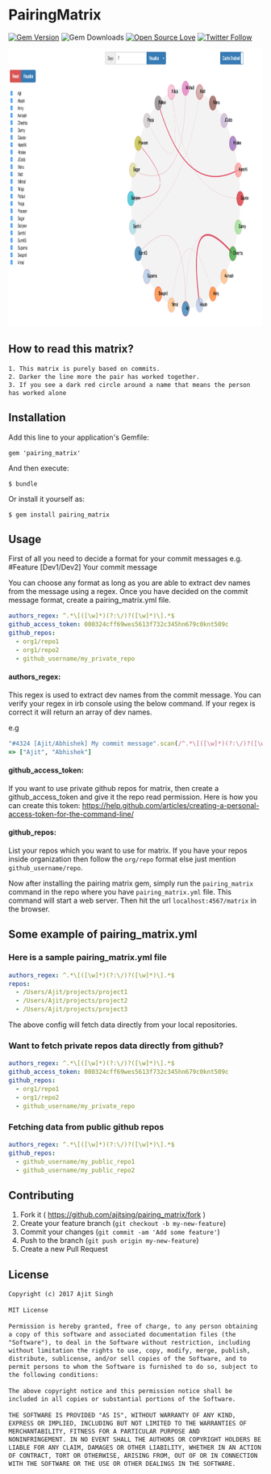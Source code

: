 # PairingMatrix

[![Gem Version](https://badge.fury.io/rb/pairing_matrix.svg)](https://badge.fury.io/rb/pairing_matrix)
![Gem Downloads](http://ruby-gem-downloads-badge.herokuapp.com/pairing_matrix?type=total)
[![Open Source Love](https://badges.frapsoft.com/os/v1/open-source.svg?v=102)](https://opensource.org/licenses/MIT)
[![Twitter Follow](https://img.shields.io/twitter/follow/Ajit5ingh.svg?style=social)](https://twitter.com/Ajit5ingh)

<img src="https://github.com/ajitsing/ScreenShots/blob/master/pairing_matrix/pairing_mat.png" width="900" height="550" />

## How to read this matrix?
    1. This matrix is purely based on commits.
    2. Darker the line more the pair has worked together.
    3. If you see a dark red circle around a name that means the person has worked alone

## Installation

Add this line to your application's Gemfile:

    gem 'pairing_matrix'

And then execute:

    $ bundle

Or install it yourself as:

    $ gem install pairing_matrix

## Usage

First of all you need to decide a format for your commit messages e.g.
#Feature [Dev1/Dev2] Your commit message

You can choose any format as long as you are able to extract dev names from the message using a regex.
Once you have decided on the commit message format, create a pairing_matrix.yml file.

```yml
authors_regex: ^.*\[([\w]*)(?:\/)?([\w]*)\].*$
github_access_token: 000324cff69wes5613f732c345hn679c0knt509c
github_repos:
  - org1/repo1
  - org1/repo2
  - github_username/my_private_repo
```

#### authors_regex:
This regex is used to extract dev names from the commit message. You can verify your regex in irb console using the below command. If your regex is correct it will return an array of dev names.

e.g
```ruby
"#4324 [Ajit/Abhishek] My commit message".scan(/^.*\[([\w]*)(?:\/)?([\w]*)\].*$/).flatten
=> ["Ajit", "Abhishek"]
```

#### github_access_token:
If you want to use private github repos for matrix, then create a github_access_token and give it the repo read permission. Here is how you can create this token: https://help.github.com/articles/creating-a-personal-access-token-for-the-command-line/

#### github_repos:
List your repos which you want to use for matrix. If you have your repos inside organization then follow the ```org/repo``` format else just mention ```github_username/repo```.


Now after installing the pairing matrix gem, simply run the ```pairing_matrix``` command in the repo where you have ```pairing_matrix.yml``` file. This command will start a web server.
Then hit the url ```localhost:4567/matrix``` in the browser.

## Some example of pairing_matrix.yml
### Here is a sample pairing_matrix.yml file

```yml
authors_regex: ^.*\[([\w]*)(?:\/)?([\w]*)\].*$
repos:
  - /Users/Ajit/projects/project1
  - /Users/Ajit/projects/project2
  - /Users/Ajit/projects/project3
```

The above config will fetch data directly from your local repositories.

### Want to fetch private repos data directly from github?

```yml
authors_regex: ^.*\[([\w]*)(?:\/)?([\w]*)\].*$
github_access_token: 000324cff69wes5613f732c345hn679c0knt509c
github_repos:
  - org1/repo1
  - org1/repo2
  - github_username/my_private_repo
```

### Fetching data from public github repos

```yml
authors_regex: ^.*\[([\w]*)(?:\/)?([\w]*)\].*$
github_repos:
  - github_username/my_public_repo1
  - github_username/my_public_repo2
```

## Contributing

1. Fork it ( https://github.com/ajitsing/pairing_matrix/fork )
2. Create your feature branch (`git checkout -b my-new-feature`)
3. Commit your changes (`git commit -am 'Add some feature'`)
4. Push to the branch (`git push origin my-new-feature`)
5. Create a new Pull Request


## License
```LICENSE
Copyright (c) 2017 Ajit Singh

MIT License

Permission is hereby granted, free of charge, to any person obtaining
a copy of this software and associated documentation files (the
"Software"), to deal in the Software without restriction, including
without limitation the rights to use, copy, modify, merge, publish,
distribute, sublicense, and/or sell copies of the Software, and to
permit persons to whom the Software is furnished to do so, subject to
the following conditions:

The above copyright notice and this permission notice shall be
included in all copies or substantial portions of the Software.

THE SOFTWARE IS PROVIDED "AS IS", WITHOUT WARRANTY OF ANY KIND,
EXPRESS OR IMPLIED, INCLUDING BUT NOT LIMITED TO THE WARRANTIES OF
MERCHANTABILITY, FITNESS FOR A PARTICULAR PURPOSE AND
NONINFRINGEMENT. IN NO EVENT SHALL THE AUTHORS OR COPYRIGHT HOLDERS BE
LIABLE FOR ANY CLAIM, DAMAGES OR OTHER LIABILITY, WHETHER IN AN ACTION
OF CONTRACT, TORT OR OTHERWISE, ARISING FROM, OUT OF OR IN CONNECTION
WITH THE SOFTWARE OR THE USE OR OTHER DEALINGS IN THE SOFTWARE.
```
